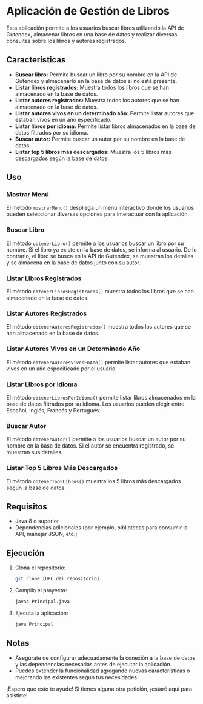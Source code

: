 # Aplicación de Gestión de Libros

Esta aplicación permite a los usuarios buscar libros utilizando la API de Gutendex, almacenar libros en una base de datos y realizar diversas consultas sobre los libros y autores registrados.

## Características

- **Buscar libro:** Permite buscar un libro por su nombre en la API de Gutendex y almacenarlo en la base de datos si no está presente.
- **Listar libros registrados:** Muestra todos los libros que se han almacenado en la base de datos.
- **Listar autores registrados:** Muestra todos los autores que se han almacenado en la base de datos.
- **Listar autores vivos en un determinado año:** Permite listar autores que estaban vivos en un año especificado.
- **Listar libros por idioma:** Permite listar libros almacenados en la base de datos filtrados por su idioma.
- **Buscar autor:** Permite buscar un autor por su nombre en la base de datos.
- **Listar top 5 libros más descargados:** Muestra los 5 libros más descargados según la base de datos.

## Uso

### Mostrar Menú

El método `mostrarMenu()` despliega un menú interactivo donde los usuarios pueden seleccionar diversas opciones para interactuar con la aplicación.

### Buscar Libro

El método `obtenerLibro()` permite a los usuarios buscar un libro por su nombre. Si el libro ya existe en la base de datos, se informa al usuario. De lo contrario, el libro se busca en la API de Gutendex, se muestran los detalles y se almacena en la base de datos junto con su autor.

### Listar Libros Registrados

El método `obtenerLibrosRegistrados()` muestra todos los libros que se han almacenado en la base de datos.

### Listar Autores Registrados

El método `obtenerAutoresRegistrados()` muestra todos los autores que se han almacenado en la base de datos.

### Listar Autores Vivos en un Determinado Año

El método `obtenerAutoresVivosEnAno()` permite listar autores que estaban vivos en un año especificado por el usuario.

### Listar Libros por Idioma

El método `obtenerLibrosPorIdioma()` permite listar libros almacenados en la base de datos filtrados por su idioma. Los usuarios pueden elegir entre Español, Inglés, Francés y Portugués.

### Buscar Autor

El método `obtenerAutor()` permite a los usuarios buscar un autor por su nombre en la base de datos. Si el autor se encuentra registrado, se muestran sus detalles.

### Listar Top 5 Libros Más Descargados

El método `obtenerTop5Libros()` muestra los 5 libros más descargados según la base de datos.

## Requisitos

- Java 8 o superior
- Dependencias adicionales (por ejemplo, bibliotecas para consumir la API, manejar JSON, etc.)

## Ejecución

1. Clona el repositorio: 
    ```bash
    git clone [URL del repositorio]
    ```
2. Compila el proyecto:
    ```bash
    javac Principal.java
    ```
3. Ejecuta la aplicación:
    ```bash
    java Principal
    ```

## Notas

- Asegúrate de configurar adecuadamente la conexión a la base de datos y las dependencias necesarias antes de ejecutar la aplicación.
- Puedes extender la funcionalidad agregando nuevas características o mejorando las existentes según tus necesidades.

¡Espero que esto te ayude! Si tienes alguna otra petición, ¡estaré aquí para asistirte!
